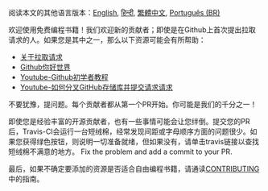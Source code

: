 阅读本文的其他语言版本：[English](HOWTO.md), [हिन्दी](HOWTO-hi.md), [繁體中文](HOWTO-zh-TW.md), [Português (BR)](HOWTO.pt_br.md)

欢迎使用免费编程书籍！我们欢迎新的贡献者；即使是在Github上首次提出拉取请求的人。如果您是其中之一，那么以下资源可能会有所帮助：

* [关于拉取请求](https://help.github.com/articles/about-pull-requests/)
* [Github你好世界](https://guides.github.com/activities/hello-world/)
* [Youtube-Github初学者教程](https://www.youtube.com/watch?v=0fKg7e37bQE)
* [Youtube-如何分叉GitHub存储库并提交请求请求](https://www.youtube.com/watch?v=G1I3HF4YWEw)


不要犹豫，提问题。每个贡献者都从第一个PR开始。你可能是我们的千分之一！

即使您是经验丰富的开源贡献者，也有一些事情可能会让您绊倒。提交您的PR后，Travis-CI会运行一台短绒棉，经常发现间距或字母顺序方面的问题很少。如果您获得绿色按钮，则说明一切准备就绪，但如果没有，请单击travis链接以查找短绒棉不满意的地方。 Fix the problem and add a commit to your PR.


最后，如果不确定要添加的资源是否适合自由编程书籍，请通读[CONTRIBUTING](CONTRIBUTING.md)中的指南。
